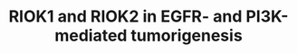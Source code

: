 ---
annotations:
- id: PW:0000605
  parent: disease pathway
  type: Pathway Ontology
  value: cancer pathway
- id: PW:0001545
  parent: regulatory pathway
  type: Pathway Ontology
  value: altered stress response pathway
- id: DOID:162
  parent: disease of cellular proliferation
  type: Disease Ontology
  value: cancer
authors:
- AARandCo
- Fehrhart
- Khanspers
- Egonw
description: This pathway is based on figure 7 from Read et al. When over-expressed
  the RIOK1 and RIOK2 proteins signal downstream of Akt to induce tumorigensis. RIOK2
  also regulates signaling upstream of AKT through stimulation of TORC2 protein. In
  the absence of RIOK1 and RIOK2 the cell undergoes the L11 Ribosomal Stress Response
  due to reduction of AKT signaling which invokes p53 to stimulate the apoptosis cascade,
  chemosensitivity, and cell cycle arrest in the cell.
last-edited: 2019-11-29
organisms:
- Drosophila melanogaster
redirect_from:
- /index.php/Pathway:WP3873
- /instance/WP3873
- /instance/WP3873_r123360
revision: r123360
schema-jsonld:
- '@context': https://schema.org/
  '@id': https://wikipathways.github.io/pathways/WP3873.html
  '@type': Dataset
  creator:
    '@type': Organization
    name: WikiPathways
  description: This pathway is based on figure 7 from Read et al. When over-expressed
    the RIOK1 and RIOK2 proteins signal downstream of Akt to induce tumorigensis.
    RIOK2 also regulates signaling upstream of AKT through stimulation of TORC2 protein.
    In the absence of RIOK1 and RIOK2 the cell undergoes the L11 Ribosomal Stress
    Response due to reduction of AKT signaling which invokes p53 to stimulate the
    apoptosis cascade, chemosensitivity, and cell cycle arrest in the cell.
  keywords:
  - Akt1
  - Egfr
  - Pi3K
  - Pten
  - RIOK1
  - RIOK2
  - RpL11
  - TORC2
  - foxo
  - p53
  license: CC0
  name: RIOK1 and RIOK2 in EGFR- and PI3K-mediated tumorigenesis
seo: CreativeWork
title: RIOK1 and RIOK2 in EGFR- and PI3K-mediated tumorigenesis
wpid: WP3873
---